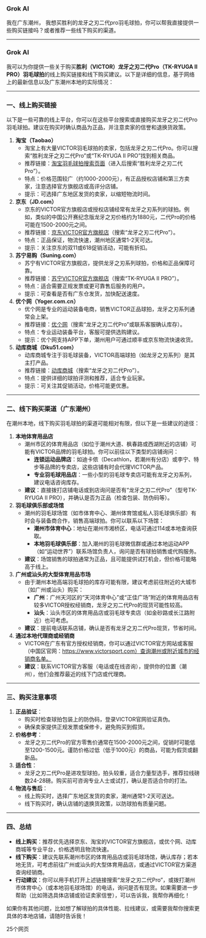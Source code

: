 ### Grok AI

<div class="thinking-container"></div><div class="response-content-markdown [&amp;_a]:text-current [&amp;_a:hover]:text-primary [&amp;_a:hover]:decoration-primary [&amp;_a]:underline [&amp;_a]:decoration-primary/30 [&amp;_a]:underline-offset-2 [&amp;_h2:first-child]:mt-0 [&amp;_h3:first-child]:mt-0 [&amp;_h4:first-child]:mt-0"><p dir="auto" class="break-words" style="white-space: pre-wrap;">我在广东潮州， 我想买胜利的龙牙之刃二代pro羽毛球拍，你可以帮我直接提供一些购买链接吗？或者推荐一些线下购买的渠道。</p></div><section class="inline-media-container flex flex-col gap-1"></section><section class="auth-notification flex flex-col gap-1"></section>

---

### Grok AI

<div class="thinking-container"></div><div class="response-content-markdown [&amp;_a]:text-current [&amp;_a:hover]:text-primary [&amp;_a:hover]:decoration-primary [&amp;_a]:underline [&amp;_a]:decoration-primary/30 [&amp;_a]:underline-offset-2 [&amp;_h2:first-child]:mt-0 [&amp;_h3:first-child]:mt-0 [&amp;_h4:first-child]:mt-0"><p dir="auto" class="break-words" style="white-space: pre-wrap;">我可以为你提供一些关于购买<strong class="font-semibold">胜利（VICTOR）龙牙之刃二代Pro（TK-RYUGA II PRO）羽毛球拍</strong>的线上购买链接和线下购买建议。以下是详细的信息，基于网络上的最新信息以及广东潮州本地的实际情况：</p>
<hr class="border-border-l2">
<h3 dir="auto" class="">一、线上购买链接</h3>
<p dir="auto" class="break-words" style="white-space: pre-wrap;">以下是一些可靠的线上平台，你可以在这些平台搜索或直接购买龙牙之刃二代Pro羽毛球拍。建议在购买时确认商品为正品，并注意卖家的信誉和退换货政策。</p>
<ol dir="auto" class="marker:text-secondary">
<li class="break-words"><strong class="font-semibold">淘宝（Taobao）</strong>
<ul dir="auto" class="marker:text-secondary">
<li class="break-words">淘宝上有大量VICTOR羽毛球拍的卖家，包括龙牙之刃二代Pro。你可以搜索“胜利龙牙之刃二代Pro”或“TK-RYUGA II PRO”找到相关商品。</li>
<li class="break-words">推荐链接：<a href="https://www.taobao.com" target="_blank" rel="noopener noreferrer">淘宝羽毛球拍搜索页面</a>（进入后搜索“胜利龙牙之刃二代Pro”）。</li>
<li class="break-words">特点：价格范围较广（约1000-2000元），有正品授权店铺和第三方卖家，注意选择官方旗舰店或高评分店铺。</li>
<li class="break-words">提示：可选择广东地区发货的卖家，以缩短物流时间。<a href="https://www.taobao.com/list/product/%25E7%25BE%25BD%25E6%25AF%259B%25E7%2590%2583%25E6%258B%258D.htm" target="_blank" rel="noopener noreferrer" class="web-search-result-chip focus:outline-none focus-visible:outline-none focus-visible:bg:input rounded-md ml-1 mr-0.5" data-state="closed"><div class="inline-flex align-text-bottom items-center justify-center select-none my-0 rounded-md bg-important border border-card-border opacity-60 grayscale hover:filter-none hover:opacity-100 transition-opacity"><img class="size-[18px] m-0 rounded-md" alt="" src="https://imgs.search.brave.com/s2xNI9X_G9IFHF03fnm9ie6vmYn67B0deRaDswTmk4U/rs:fit:64:0:0:0/g:ce/aHR0cDovL2Zhdmlj/b25zLnNlYXJjaC5i/cmF2ZS5jb20vaWNv/bnMvODVhZGRmYjRm/ZTBjMTVkNTA1NDlh/MTkyNTJmNzA4MGFi/YzczNTdkNTgyZmMy/NDJiNTlmNTQ1YWJl/MDc4MTEyZC93d3cu/dGFvYmFvLmNvbS8"></div></a></li>
</ul>
</li>
<li class="break-words"><strong class="font-semibold">京东（JD.com）</strong>
<ul dir="auto" class="marker:text-secondary">
<li class="break-words">京东的VICTOR官方旗舰店或授权店铺经常有龙牙之刃系列的球拍。例如，类似的中国公开赛纪念版龙牙之刃价格约为1880元，二代Pro的价格可能在1500-2000元之间。</li>
<li class="break-words">推荐链接：<a href="https://victor.jd.com" target="_blank" rel="noopener noreferrer">京东VICTOR官方旗舰店</a>（搜索“龙牙之刃二代Pro”）。</li>
<li class="break-words">特点：正品保证，物流快速，潮州地区通常1-2天可达。</li>
<li class="break-words">提示：关注京东的双11或618促销活动，可能有折扣。<a href="https://www.smzdm.com/p/88684916/" target="_blank" rel="noopener noreferrer" class="web-search-result-chip focus:outline-none focus-visible:outline-none focus-visible:bg:input rounded-md ml-1 mr-0.5" data-state="closed"><div class="inline-flex align-text-bottom items-center justify-center select-none my-0 rounded-md bg-important border border-card-border opacity-60 grayscale hover:filter-none hover:opacity-100 transition-opacity"><img class="size-[18px] m-0 rounded-md" alt="" src="https://imgs.search.brave.com/7-adwMAlfDUGFGWYXH9wpxXeRSlQGI6JYXD3-aMxmSY/rs:fit:64:0:0:0/g:ce/aHR0cDovL2Zhdmlj/b25zLnNlYXJjaC5i/cmF2ZS5jb20vaWNv/bnMvOTJiN2IzYTNm/ZTJjNzkyMDM4NWIx/NWE2ZWU3Mzc1NmM4/NTUzN2M4NzJjZDVi/MDk0M2IxNDk1MGZk/YzE0NjdjOS93d3cu/c216ZG0uY29tLw"></div></a></li>
</ul>
</li>
<li class="break-words"><strong class="font-semibold">苏宁易购（Suning.com）</strong>
<ul dir="auto" class="marker:text-secondary">
<li class="break-words">苏宁有VICTOR官方旗舰店，提供龙牙之刃系列球拍，价格和正品保障可靠。</li>
<li class="break-words">推荐链接：<a href="https://victor.suning.com" target="_blank" rel="noopener noreferrer">苏宁VICTOR官方旗舰店</a>（搜索“TK-RYUGA II PRO”）。</li>
<li class="break-words">特点：适合需要正规发票或更可靠售后服务的用户。</li>
<li class="break-words">提示：可查看是否有广东仓发货，加快配送速度。<a href="https://victor.suning.com/list_210403388_1.html" target="_blank" rel="noopener noreferrer" class="web-search-result-chip focus:outline-none focus-visible:outline-none focus-visible:bg:input rounded-md ml-1 mr-0.5" data-state="closed"><div class="inline-flex align-text-bottom items-center justify-center select-none my-0 rounded-md bg-important border border-card-border opacity-60 grayscale hover:filter-none hover:opacity-100 transition-opacity"><img class="size-[18px] m-0 rounded-md" alt="" src="https://imgs.search.brave.com/O-zcARZPjz8d_b118C73Q49l1_2PZK3kyGeHslYJ0mw/rs:fit:64:0:0:0/g:ce/aHR0cDovL2Zhdmlj/b25zLnNlYXJjaC5i/cmF2ZS5jb20vaWNv/bnMvYTdiYmZjMjA4/NmUxOTAxZDJkZDUy/OGE1MDgyZmJkZDFi/MmQyMjI5MmU1Y2Y2/YjJlM2EzNTZjM2I5/ZWY0OTViMC92aWN0/b3Iuc3VuaW5nLmNv/bS8"></div></a></li>
</ul>
</li>
<li class="break-words"><strong class="font-semibold">优个网（Yoger.com.cn）</strong>
<ul dir="auto" class="marker:text-secondary">
<li class="break-words">优个网是专业的运动装备电商，销售VICTOR正品球拍，龙牙之刃系列通常会上架。</li>
<li class="break-words">推荐链接：<a href="https://www.yoger.com.cn" target="_blank" rel="noopener noreferrer">优个网</a>（搜索“龙牙之刃二代Pro”或联系客服确认库存）。</li>
<li class="break-words">特点：专业运动装备平台，客服可提供选购建议。</li>
<li class="break-words">提示：优个网支持APP下单，潮州用户可通过顺丰或京东物流快速收货。<a href="https://www.yoger.com.cn/info-37436.html" target="_blank" rel="noopener noreferrer" class="web-search-result-chip focus:outline-none focus-visible:outline-none focus-visible:bg:input rounded-md ml-1 mr-0.5" data-state="closed"><div class="inline-flex align-text-bottom items-center justify-center select-none my-0 rounded-md bg-important border border-card-border opacity-60 grayscale hover:filter-none hover:opacity-100 transition-opacity"><img class="size-[18px] m-0 rounded-md" alt="" src="https://imgs.search.brave.com/q3dnUjajUi1uZ6PMOD0N13niJXq59xXdFRn0YcFW7MY/rs:fit:64:0:0:0/g:ce/aHR0cDovL2Zhdmlj/b25zLnNlYXJjaC5i/cmF2ZS5jb20vaWNv/bnMvNGExOTNiNmRm/Zjk0MGRjOTQ4NjMz/MWU4NzlhNDRhY2My/NzIyM2Q0MTVkNGRj/MzgxMzhkYTU2Mjc3/MWIzYjFhZi93d3cu/eW9nZXIuY29tLmNu/Lw"></div></a></li>
</ul>
</li>
<li class="break-words"><strong class="font-semibold">动库商城（Dku51.com）</strong>
<ul dir="auto" class="marker:text-secondary">
<li class="break-words">动库商城专注于羽毛球装备，VICTOR高端球拍（如龙牙之刃系列）是其主打产品。</li>
<li class="break-words">推荐链接：<a href="https://www.dku51.com" target="_blank" rel="noopener noreferrer">动库商城</a>（搜索“龙牙之刃二代Pro”）。</li>
<li class="break-words">特点：提供详细的球拍评测和推荐，适合专业玩家。</li>
<li class="break-words">提示：可关注其促销活动，价格可能更优惠。<a href="http://www.dku51.com/article-14074.html" target="_blank" rel="noopener noreferrer" class="web-search-result-chip focus:outline-none focus-visible:outline-none focus-visible:bg:input rounded-md ml-1 mr-0.5" data-state="closed"><div class="inline-flex align-text-bottom items-center justify-center select-none my-0 rounded-md bg-important border border-card-border opacity-60 grayscale hover:filter-none hover:opacity-100 transition-opacity"><img class="size-[18px] m-0 rounded-md" alt="" src="https://imgs.search.brave.com/b4i1PvuQyEuYGdHODThdoyGeESB8dSF7Sy7LbBNsx5A/rs:fit:64:0:0:0/g:ce/aHR0cDovL2Zhdmlj/b25zLnNlYXJjaC5i/cmF2ZS5jb20vaWNv/bnMvNWY1MmU2NjRk/YTE1ODBlOThiZjI4/MDZmNjZjOWY0Y2Vl/YWE1NmRlMmEzYzAy/YWZiOWI5NTU2MTc3/M2YzZjI4NS93d3cu/ZGt1NTEuY29tLw"></div></a><a href="http://www.dku51.com/article-14364.html" target="_blank" rel="noopener noreferrer" class="web-search-result-chip focus:outline-none focus-visible:outline-none focus-visible:bg:input rounded-md ml-1 mr-0.5" data-state="closed"><div class="inline-flex align-text-bottom items-center justify-center select-none my-0 rounded-md bg-important border border-card-border opacity-60 grayscale hover:filter-none hover:opacity-100 transition-opacity"><img class="size-[18px] m-0 rounded-md" alt="" src="https://imgs.search.brave.com/b4i1PvuQyEuYGdHODThdoyGeESB8dSF7Sy7LbBNsx5A/rs:fit:64:0:0:0/g:ce/aHR0cDovL2Zhdmlj/b25zLnNlYXJjaC5i/cmF2ZS5jb20vaWNv/bnMvNWY1MmU2NjRk/YTE1ODBlOThiZjI4/MDZmNjZjOWY0Y2Vl/YWE1NmRlMmEzYzAy/YWZiOWI5NTU2MTc3/M2YzZjI4NS93d3cu/ZGt1NTEuY29tLw"></div></a></li>
</ul>
</li>
</ol>
<hr class="border-border-l2">
<h3 dir="auto" class="">二、线下购买渠道（广东潮州）</h3>
<p dir="auto" class="break-words" style="white-space: pre-wrap;">在潮州本地，线下购买羽毛球拍的渠道可能相对有限，但以下是一些建议的途径：</p>
<ol dir="auto" class="marker:text-secondary">
<li class="break-words"><strong class="font-semibold">本地体育用品店</strong>
<ul dir="auto" class="marker:text-secondary">
<li class="break-words">潮州市区的体育用品店（如位于潮州大道、枫春路或西湖附近的店铺）可能有VICTOR品牌的羽毛球拍。你可以前往以下类型的店铺询问：
<ul dir="auto" class="marker:text-secondary">
<li class="break-words"><strong class="font-semibold">连锁运动品牌店</strong>：如迪卡侬（Decathlon，若潮州有分店）或李宁、特步等品牌的专卖店，这些店铺有时会代理VICTOR产品。</li>
<li class="break-words"><strong class="font-semibold">专业羽毛球用品店</strong>：一些小型的羽毛球专卖店可能有龙牙之刃系列，建议电话咨询库存。</li>
</ul>
</li>
<li class="break-words"><strong class="font-semibold">建议</strong>：直接拨打店铺电话或到店询问是否有“龙牙之刃二代Pro”（型号TK-RYUGA II PRO），并确认是否为正品（检查包装、防伪码等）。</li>
</ul>
</li>
<li class="break-words"><strong class="font-semibold">羽毛球俱乐部或场馆</strong>
<ul dir="auto" class="marker:text-secondary">
<li class="break-words">潮州的羽毛球场馆（如市体育中心、潮州体育馆或私人羽毛球俱乐部）有时会与装备商合作，销售高端球拍。你可以联系以下场馆：
<ul dir="auto" class="marker:text-secondary">
<li class="break-words"><strong class="font-semibold">潮州市体育中心</strong>：地址在潮州市湘桥区，电话可通过114或本地查询获取。</li>
<li class="break-words"><strong class="font-semibold">本地羽毛球俱乐部</strong>：加入潮州的羽毛球微信群或通过本地运动APP（如“运动世界”）联系场馆负责人，询问是否有球拍销售或代购服务。</li>
</ul>
</li>
<li class="break-words"><strong class="font-semibold">建议</strong>：场馆销售的球拍通常为正品，且可能提供试打机会，但价格可能略高于线上。</li>
</ul>
</li>
<li class="break-words"><strong class="font-semibold">广州或汕头的大型体育用品市场</strong>
<ul dir="auto" class="marker:text-secondary">
<li class="break-words">由于潮州本地高端羽毛球拍的库存可能有限，建议考虑前往附近的大城市（如广州或汕头）购买：
<ul dir="auto" class="marker:text-secondary">
<li class="break-words"><strong class="font-semibold">广州</strong>：广州天河区的“天河体育中心”或“正佳广场”附近的体育用品店有较多VICTOR授权经销商，龙牙之刃二代Pro的现货可能性较高。</li>
<li class="break-words"><strong class="font-semibold">汕头</strong>：汕头市区的体育用品店或羽毛球专卖店（如金砂路或长江路附近）也可考虑。</li>
</ul>
</li>
<li class="break-words"><strong class="font-semibold">建议</strong>：提前电话联系店铺，确认是否有龙牙之刃二代Pro现货，节省时间。</li>
</ul>
</li>
<li class="break-words"><strong class="font-semibold">通过本地代理商或经销商</strong>
<ul dir="auto" class="marker:text-secondary">
<li class="break-words">VICTOR在广东有官方授权经销商，你可以通过VICTOR官方网站或客服（中国区官网：<a href="https://www.victorsport.com%EF%BC%89%E6%9F%A5%E8%AF%A2%E6%BD%AE%E5%B7%9E%E6%88%96%E9%99%84%E8%BF%91%E5%9F%8E%E5%B8%82%E7%9A%84%E7%BB%8F%E9%94%80%E5%95%86%E5%90%8D%E5%8D%95%E3%80%82" target="_blank" rel="noopener noreferrer">https://www.victorsport.com）查询潮州或附近城市的经销商名单。</a></li>
<li class="break-words"><strong class="font-semibold">建议</strong>：联系VICTOR官方客服（电话或在线咨询），提供你的位置（潮州），他们会推荐最近的线下门店或代理商。</li>
</ul>
</li>
</ol>
<hr class="border-border-l2">
<h3 dir="auto" class="">三、购买注意事项</h3>
<ol dir="auto" class="marker:text-secondary">
<li class="break-words"><strong class="font-semibold">正品验证</strong>：
<ul dir="auto" class="marker:text-secondary">
<li class="break-words">购买时检查球拍包装上的防伪码，登录VICTOR官网验证真伪。</li>
<li class="break-words">确保卖家提供正规发票或保修卡，避免购买到假货。</li>
</ul>
</li>
<li class="break-words"><strong class="font-semibold">价格参考</strong>：
<ul dir="auto" class="marker:text-secondary">
<li class="break-words">龙牙之刃二代Pro的官方零售价通常在1500-2000元之间，促销时可能低至1200-1500元。谨防价格过低（低于1000元）的商品，可能为假货或翻新品。</li>
</ul>
</li>
<li class="break-words"><strong class="font-semibold">适合性</strong>：
<ul dir="auto" class="marker:text-secondary">
<li class="break-words">龙牙之刃二代Pro是进攻型球拍，拍头较重，适合力量型选手，推荐拉线磅数24-28磅。购买前可咨询专业人士或试打，确认是否适合你的打法。<a href="https://www.badmintoncn.com/cbo_eq/view.php?eid=17816" target="_blank" rel="noopener noreferrer" class="web-search-result-chip focus:outline-none focus-visible:outline-none focus-visible:bg:input rounded-md ml-1 mr-0.5" data-state="closed"><div class="inline-flex align-text-bottom items-center justify-center select-none my-0 rounded-md bg-important border border-card-border opacity-60 grayscale hover:filter-none hover:opacity-100 transition-opacity"><img class="size-[18px] m-0 rounded-md" alt="" src="https://imgs.search.brave.com/IJSMmm4BxF1OW_fDLNCux-uHxalhitniVceMOTZBAJM/rs:fit:64:0:0:0/g:ce/aHR0cDovL2Zhdmlj/b25zLnNlYXJjaC5i/cmF2ZS5jb20vaWNv/bnMvZDQ4Y2U4NGY0/ZDk0MjMyZTU3MTM1/ZjUyNTMxMzYyZDlj/MjdkNGRhZDgwYmQz/MWU2N2FmOGFmMzg1/ODY4MjQ4Yi93d3cu/YmFkbWludG9uY24u/Y29tLw"></div></a><a href="https://post.smzdm.com/p/a2xnv4xq/" target="_blank" rel="noopener noreferrer" class="web-search-result-chip focus:outline-none focus-visible:outline-none focus-visible:bg:input rounded-md ml-1 mr-0.5" data-state="closed"><div class="inline-flex align-text-bottom items-center justify-center select-none my-0 rounded-md bg-important border border-card-border opacity-60 grayscale hover:filter-none hover:opacity-100 transition-opacity"><img class="size-[18px] m-0 rounded-md" alt="" src="https://imgs.search.brave.com/j8J2mvTXHOFNWdchWrZg-rz15QrzzplbRtzna3AK6Vk/rs:fit:64:0:0:0/g:ce/aHR0cDovL2Zhdmlj/b25zLnNlYXJjaC5i/cmF2ZS5jb20vaWNv/bnMvYzhjN2YxZGEz/MGZmMGZlMDEwMGQ2/NTRmNmUxZmVmOTc2/ZjUwZTM4MjI5NGZj/YzczYjUxNDQwMGYw/M2FmYTNmYi9wb3N0/LnNtemRtLmNvbS8"></div></a><a href="https://www.badmintoncn.com/cbo_eq/view_17816.html?from=bbshot" target="_blank" rel="noopener noreferrer" class="web-search-result-chip focus:outline-none focus-visible:outline-none focus-visible:bg:input rounded-md ml-1 mr-0.5" data-state="closed"><div class="inline-flex align-text-bottom items-center justify-center select-none my-0 rounded-md bg-important border border-card-border opacity-60 grayscale hover:filter-none hover:opacity-100 transition-opacity"><img class="size-[18px] m-0 rounded-md" alt="" src="https://imgs.search.brave.com/IJSMmm4BxF1OW_fDLNCux-uHxalhitniVceMOTZBAJM/rs:fit:64:0:0:0/g:ce/aHR0cDovL2Zhdmlj/b25zLnNlYXJjaC5i/cmF2ZS5jb20vaWNv/bnMvZDQ4Y2U4NGY0/ZDk0MjMyZTU3MTM1/ZjUyNTMxMzYyZDlj/MjdkNGRhZDgwYmQz/MWU2N2FmOGFmMzg1/ODY4MjQ4Yi93d3cu/YmFkbWludG9uY24u/Y29tLw"></div></a></li>
</ul>
</li>
<li class="break-words"><strong class="font-semibold">物流与售后</strong>：
<ul dir="auto" class="marker:text-secondary">
<li class="break-words">线上购买时，选择广东地区发货的卖家，潮州通常1-2天可送达。</li>
<li class="break-words">线下购买时，确认店铺的退换货政策，以防球拍有质量问题。</li>
</ul>
</li>
</ol>
<hr class="border-border-l2">
<h3 dir="auto" class="">四、总结</h3>
<ul dir="auto" class="marker:text-secondary">
<li class="break-words"><strong class="font-semibold">线上购买</strong>：推荐优先选择京东、淘宝的VICTOR官方旗舰店，或优个网、动库商城等专业平台，价格透明且物流快速。</li>
<li class="break-words"><strong class="font-semibold">线下购买</strong>：建议先联系潮州市区的体育用品店或羽毛球场馆，确认库存；若本地无货，可考虑前往广州或汕头的大型体育用品店，或通过VICTOR官方渠道查询经销商。</li>
<li class="break-words"><strong class="font-semibold">行动建议</strong>：你可以用手机打开上述链接搜索“龙牙之刃二代Pro”，或拨打潮州市体育中心（或本地羽毛球场馆）的电话，询问是否有现货。如果需要进一步帮助（比如筛选具体店铺或验证卖家信誉），可以告诉我，我帮你再细化！</li>
</ul>
<p dir="auto" class="break-words" style="white-space: pre-wrap;">如果你有其他问题，比如想了解球拍的具体性能、拉线建议，或需要我帮你搜索更具体的本地店铺，请随时告诉我！</p></div><section class="inline-media-container flex flex-col gap-1"></section><section class="auth-notification flex flex-col gap-1"></section><div class="flex gap-2 mt-1"><div class="search-results flex -ml-1 text-sm gap-2 mb-1"><div class="flex flex-row items-center pr-4 py-1 rounded-full cursor-pointer bg-foreground border border-card-border hover:bg-card-hover hover:border-card-border-focus"><div style="z-index: 3;"><div class="align-text-bottom items-center justify-center select-none transition my-0 rounded-md opacity-100 ml-1.5 flex bg-popover overflow-hidden border border-background z-3"><img class="size-[18px] m-0 rounded-md" alt="" src="https://imgs.search.brave.com/q3dnUjajUi1uZ6PMOD0N13niJXq59xXdFRn0YcFW7MY/rs:fit:64:0:0:0/g:ce/aHR0cDovL2Zhdmlj/b25zLnNlYXJjaC5i/cmF2ZS5jb20vaWNv/bnMvNGExOTNiNmRm/Zjk0MGRjOTQ4NjMz/MWU4NzlhNDRhY2My/NzIyM2Q0MTVkNGRj/MzgxMzhkYTU2Mjc3/MWIzYjFhZi93d3cu/eW9nZXIuY29tLmNu/Lw"></div></div><div style="z-index: 2;"><div class="align-text-bottom items-center justify-center select-none transition my-0 rounded-md opacity-100 flex bg-popover overflow-hidden border border-background z-2 -ml-2"><img class="size-[18px] m-0 rounded-md" alt="" src="https://imgs.search.brave.com/b4i1PvuQyEuYGdHODThdoyGeESB8dSF7Sy7LbBNsx5A/rs:fit:64:0:0:0/g:ce/aHR0cDovL2Zhdmlj/b25zLnNlYXJjaC5i/cmF2ZS5jb20vaWNv/bnMvNWY1MmU2NjRk/YTE1ODBlOThiZjI4/MDZmNjZjOWY0Y2Vl/YWE1NmRlMmEzYzAy/YWZiOWI5NTU2MTc3/M2YzZjI4NS93d3cu/ZGt1NTEuY29tLw"></div></div><div style="z-index: 1;"><div class="align-text-bottom items-center justify-center select-none transition my-0 rounded-md opacity-100 flex bg-popover overflow-hidden border border-background z-1 -ml-2"><img class="size-[18px] m-0 rounded-md" alt="" src="https://imgs.search.brave.com/j8J2mvTXHOFNWdchWrZg-rz15QrzzplbRtzna3AK6Vk/rs:fit:64:0:0:0/g:ce/aHR0cDovL2Zhdmlj/b25zLnNlYXJjaC5i/cmF2ZS5jb20vaWNv/bnMvYzhjN2YxZGEz/MGZmMGZlMDEwMGQ2/NTRmNmUxZmVmOTc2/ZjUwZTM4MjI5NGZj/YzczYjUxNDQwMGYw/M2FmYTNmYi9wb3N0/LnNtemRtLmNvbS8"></div></div><div class="truncate ml-2">25个网页</div></div></div></div>

